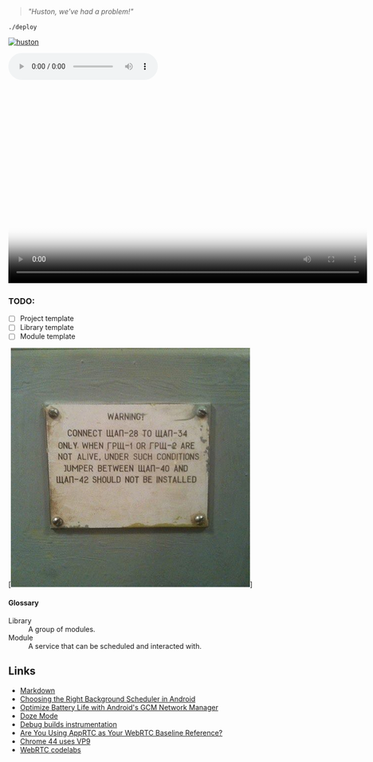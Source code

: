 > *"Huston, we've had a problem!"*

```
./deploy
```

[![huston](http://history.nasa.gov/SP-350/i13-1.jpg "Houston, We've Had a Problem!")](https://www.youtube.com/watch?v=eco_xvkEQlg)

<audio controls>
<source src="https://upload.wikimedia.org/wikipedia/commons/1/12/Apollo13-wehaveaproblem_edit_1.ogg" type="video/ogg">
</audio>

<video width="720" height="405" controls  poster="http://history.nasa.gov/SP-350/i13-1.jpg">
<source src="https://upload.wikimedia.org/wikipedia/commons/1/12/Apollo13-wehaveaproblem_edit_1.ogg" type="video/ogg">
</video>


### TODO:
- [ ] Project template
- [ ] Library template
- [ ] Module template

[![huston](https://raw.githubusercontent.com/ab2005/huston/master/13095944_610320389132312_658416556216624423_n.jpg)]

#### Glossary
<dl>
  <dt>Library</dt>
  <dd>A group of modules.</dd>
  <dt>Module</dt>
  <dd>A service that can be scheduled and interacted with.</dd>
</dl>

Links
-----
- [Markdown](https://guides.github.com/features/masteri)
- [Choosing the Right Background Scheduler in Android](https://www.bignerdranch.com/blog/choosing-the-right-background-scheduler-in-android/)
- [Optimize Battery Life with Android's GCM Network Manager](https://www.bignerdranch.com/blog/optimize-battery-life-with-androids-gcm-network-manager/)
- [Doze Mode](https://www.bignerdranch.com/blog/diving-into-doze-mode-for-developers/)
- [Debug builds instrumentation](http://littlerobots.nl/blog/stetho-for-android-debug-builds-only/)
- [Are You Using AppRTC as Your WebRTC Baseline Reference?](https://bloggeek.me/apprtc-webrtc-baseline-reference/)
- [Chrome 44 uses VP9](https://developers.google.com/web/updates/2016/01/vp9-webrtc?hl=en)
- [WebRTC codelabs](https://codelabs.developers.google.com/codelabs/webrtc-web/#0)

